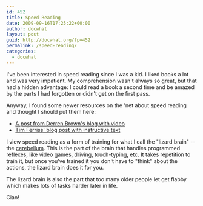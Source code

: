 ```yaml
---
id: 452
title: Speed Reading
date: 2009-09-16T17:25:22+00:00
author: docwhat
layout: post
guid: http://docwhat.org/?p=452
permalink: /speed-reading/
categories:
  - docwhat
---
```

I've been interested in speed reading since I was a kid.  I liked books a lot and was very impatient. My comprehension wasn't always so great, but that had a hidden advantage:  I could read a book a second time and be amazed by the parts I had forgotten or didn't get on the first pass.

Anyway, I found some newer resources on the 'net about speed reading and thought I should put them here:
<ul>
	<li><a href="http://derrenbrown.co.uk/scientific-speed-reading-read-300-faster-20-minutes/">A post from Derren Brown's blog with video</a></li>
        <li><a href="http://www.fourhourworkweek.com/blog/2009/07/30/speed-reading-and-accelerated-learning/">Tim Ferriss' blog post with instructive text</a></li>
</ul>

I view speed reading as a form of training for what I call the "lizard brain" -- the <a href="http://en.wikipedia.org/wiki/Cerebellum">cerebellum</a>.  This is the part of the brain that handles programmed reflexes, like video games, driving, touch-typing, etc.  It takes repetition to train it, but once you've trained it you don't have to "think" about the actions, the lizard brain does it for you.

The lizard brain is also the part that too many older people let get flabby which makes lots of tasks harder later in life.

Ciao!